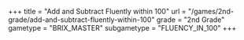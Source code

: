 +++
title = "Add and Subtract Fluently within 100"
url = "/games/2nd-grade/add-and-subtract-fluently-within-100"
grade = "2nd Grade"
gametype = "BRIX_MASTER"
subgametype = "FLUENCY_IN_100"
+++